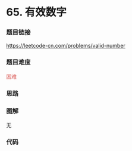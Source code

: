 # 65. 有效数字

### 题目链接

https://leetcode-cn.com/problems/valid-number

### 题目难度

<font color=#D9534F>困难</font>

### 思路



### 图解

无

### 代码

```python
```